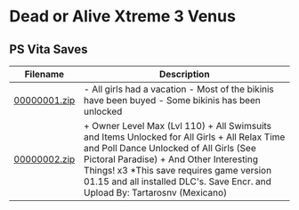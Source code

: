 # Dead or Alive Xtreme 3 Venus

## PS Vita Saves

| Filename | Description |
|----------|-------------|
| [00000001.zip](00000001.zip) | - All girls had a vacation - Most of the bikinis have been buyed - Some bikinis has been unlocked  |
| [00000002.zip](00000002.zip) | + Owner Level Max (Lvl 110) + All Swimsuits and Items Unlocked for All Girls + All Relax Time and Poll Dance Unlocked of All Girls (See Pictoral Paradise) + And Other Interesting Things! x3 *This save requires game version 01.15 and all installed DLC&#39;s. Save Encr. and Upload By: Tartarosnv (Mexicano)  |
